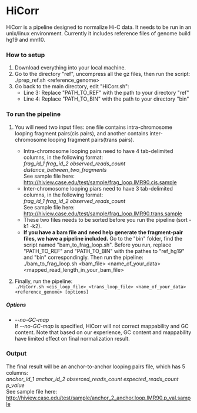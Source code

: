 # HiCorr
HiCorr is a pipeline designed to normalize Hi-C data. It needs to be run in an unix/linux environment. Currently it includes reference files of genome build hg19 and mm10.

### How to setup
1. Download everything into your local machine.
2. Go to the directory "ref", uncompress all the gz files, then run the script: <br/>
   ./prep_ref.sh <reference_genome>
3. Go back to the main directory, edit "HiCorr.sh":
   - Line 3: Replace "PATH_TO_REF" with the path to your directory "ref"
   - Line 4: Replace "PATH_TO_BIN" with the path to your directory "bin"

### To run the pipeline
1. You will need two input files: one file contains intra-chromosome looping fragment pairs(cis pairs), and another contains inter-chromosome looping fragment pairs(trans pairs).
    - Intra-chromosome looping pairs need to have 4 tab-delimited columns, in the following format:<br/>
       _frag_id_1    frag_id_2    observed_reads_count    distance_between_two_fragments<br/>_
       See sample file here: http://hiview.case.edu/test/sample/frag_loop.IMR90.cis.sample
    - Inter-chromosome looping piars need to have 3 tab-delimited columns, in the following format:<br/>
       _frag_id_1    frag_id_2    observed_reads_count<br/>_
        See sample file here: http://hiview.case.edu/test/sample/frag_loop.IMR90.trans.sample
    - These two files needs to be sorted before you run the pipeline (sort -k1 -k2).
    - **If you have a bam file and need help generate the fragment-pair files, we have a pipeline included.** Go to the "bin" folder, find the script named "bam_to_frag_loop.sh". Before you run, replace "PATH_TO_REF" and "PATH_TO_BIN" with the pathes to "ref_hg19" and "bin" correspondingly. Then run the pipeline: <br/>./bam_to_frag_loop.sh <bam_file> <name_of_your_data> <mapped_read_length_in_your_bam_file> 

2. Finally, run the pipeline:<br/>
 ```./HiCorr.sh <cis_loop_file> <trans_loop_file> <name_of_your_data> <reference_genome> [options]``` <br/>
##### Options
* _--no-GC-map_ <br/>
 If _--no-GC-map_ is specified, HiCorr will not correct mappability and GC content. Note that based on our experience, GC content and mappability have limited effect on final normalization result.

### Output
The final result will be an anchor-to-anchor looping pairs file, which has 5 columns:<br/>
     _anchor_id_1   anchor_id_2 obserced_reads_count expected_reads_count p_value_ <br/>
See sample file here: http://hiview.case.edu/test/sample/anchor_2_anchor.loop.IMR90.p_val.sample
